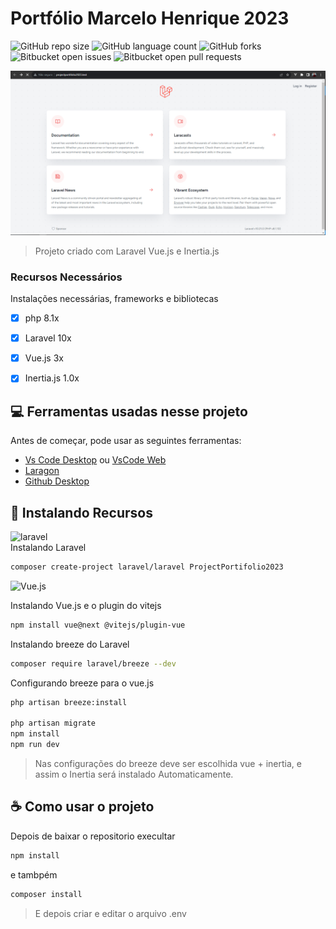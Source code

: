# Portfólio Marcelo Henrique 2023

![GitHub repo size](https://img.shields.io/github/repo-size/marceloteck/ProjectPortifolio2023?style=for-the-badge)
![GitHub language count](https://img.shields.io/github/languages/count/marceloteck/ProjectPortifolio2023?style=for-the-badge)
![GitHub forks](https://img.shields.io/github/forks/marceloteck/ProjectPortifolio2023?style=for-the-badge)
![Bitbucket open issues](https://img.shields.io/bitbucket/issues/marceloteck/ProjectPortifolio2023?style=for-the-badge)
![Bitbucket open pull requests](https://img.shields.io/bitbucket/pr-raw/marceloteck/ProjectPortifolio2023?style=for-the-badge)

<img src="/docs/image/model1.1.png" alt="Exemplo imagem">

> Projeto criado com Laravel Vue.js e Inertia.js

### Recursos Necessários

Instalações necessárias, frameworks e bibliotecas

- [x] php 8.1x
- [x] Laravel 10x
- [x] Vue.js 3x
- [x] Inertia.js 1.0x



## 💻 Ferramentas usadas nesse projeto

Antes de começar, pode usar as seguintes ferramentas:

* [Vs Code Desktop](https://code.visualstudio.com/) ou [VsCode Web](https://vscode.dev/)
* [Laragon](https://laragon.org/index.html) 
* [Github Desktop](https://desktop.github.com/)


## 🚀 Instalando Recursos

![laravel](https://img.shields.io/badge/Laravel-FF2D20?style=for-the-badge&logo=laravel&logoColor=white)
<br>
 Instalando Laravel 

```sh
composer create-project laravel/laravel ProjectPortifolio2023
```

![Vue.js](https://img.shields.io/badge/vuejs-%2335495e.svg?style=for-the-badge&logo=vuedotjs&logoColor=%234FC08D) 
<br>

Instalando Vue.js e o plugin do vitejs
```sh
npm install vue@next @vitejs/plugin-vue
```

Instalando breeze do Laravel
```sh
composer require laravel/breeze --dev
```

Configurando breeze para o vue.js
```sh
php artisan breeze:install

php artisan migrate
npm install
npm run dev
```
> Nas configurações do breeze deve ser escolhida vue + inertia, e assim o Inertia será instalado Automaticamente.

## ☕ Como usar o projeto

Depois de baixar o repositorio execultar

```sh
npm install
```
e tambpém
```sh
composer install
```
> E depois criar e editar o arquivo .env
